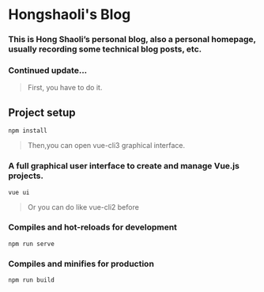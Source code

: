 # Hongshaoli's Blog

### This is Hong Shaoli’s personal blog, also a personal homepage, usually recording some technical blog posts, etc.
### Continued update...



> First, you have to do it.
## Project setup
```
npm install
```

> Then,you can open vue-cli3 graphical interface.

### A full graphical user interface to create and manage Vue.js projects.
```
vue ui
```


> Or you can do like vue-cli2 before

### Compiles and hot-reloads for development
```
npm run serve
```

### Compiles and minifies for production
```
npm run build
```



